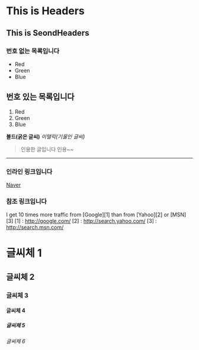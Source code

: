 

This is Headers
===============

This is SeondHeaders
--------------------


### 번호  없는 목록입니다
* Red
* Green
* Blue

## 번호  있는 목록입니다
1. Red
2. Green
3. Blue

**볼드(굵은 글씨)**
*이탤릭(기울인 글씨)*
>인용한 글입니다
>인용~~
--------------------
### 인라인 링크입니다
[Naver](http://www.naver.com)

### 참조 링크입니다
I get 10 times more traffic from [Google][1] than from [Yahoo][2] or [MSN][3]
[1] : http://google.com/
[2] : http://search.yahoo.com/
[3] : http://search.msn.com/


# 글씨체 1

## 글씨체 2

### 글씨체 3

#### 글씨체 4

##### 글씨체 5

###### 글씨체 6 


